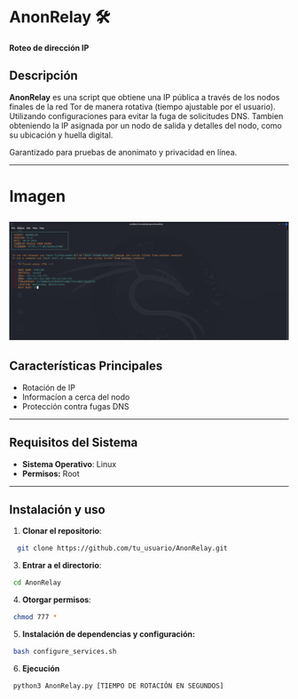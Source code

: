 # AnonRelay 🛠️  
**Roteo de dirección IP**

## Descripción  
**AnonRelay** es una script que obtiene una IP pública a través de los nodos finales de la red Tor de manera rotativa (tiempo ajustable por el usuario). Utilizando configuraciones para evitar la fuga de solicitudes DNS. Tambien obteniendo la IP asignada por un nodo de salida y detalles del nodo, como su ubicación y huella digital.

Garantizado para pruebas de anonimato y privacidad en línea.

---
# Imagen
![Captura de pantalla](https://raw.githubusercontent.com/agoralatam/AnonRelay/refs/heads/main/image/Screenshot%202024-12-10%2012%5E%2549%5E%2558.png)
---
## Características Principales  
- Rotación de IP
- Informacíon a cerca del nodo
- Protección contra fugas DNS
---

## Requisitos del Sistema  
- **Sistema Operativo**: Linux  
- **Permisos:** Root
---

## Instalación y uso
1. **Clonar el repositorio**:
  ```bash
    git clone https://github.com/tu_usuario/AnonRelay.git
  ```
3. **Entrar a el directorio**:
  ```bash 
   cd AnonRelay
  ```
4.  **Otorgar permisos**:
  ```bash 
   chmod 777 *
  ```
5. **Instalación de dependencias y configuración:**
  ```bash 
   bash configure_services.sh
  ```
6. **Ejecución**
  ```bash 
   python3 AnonRelay.py [TIEMPO DE ROTACIÓN EN SEGUNDOS]
  ```
